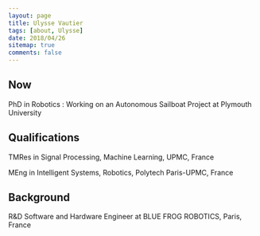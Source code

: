 ```yaml
---
layout: page
title: Ulysse Vautier
tags: [about, Ulysse]
date: 2018/04/26
sitemap: true
comments: false
---
```


## Now
PhD in Robotics : Working on an Autonomous Sailboat Project at Plymouth University

## Qualifications
TMRes in Signal Processing, Machine Learning, UPMC, France

MEng in Intelligent Systems, Robotics, Polytech Paris-UPMC, France

## Background
R&D Software and Hardware Engineer at BLUE FROG ROBOTICS, Paris, France
